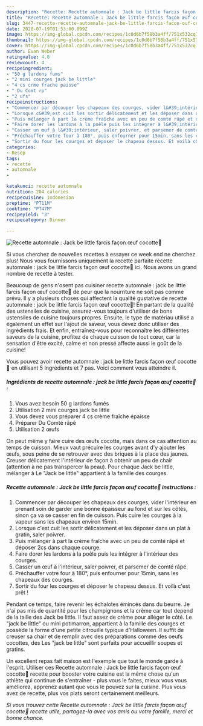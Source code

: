 ```yaml
---
description: "Recette: Recette automnale : Jack be little farcis façon œuf cocotte🎃"
title: "Recette: Recette automnale : Jack be little farcis façon œuf cocotte🎃"
slug: 3447-recette-recette-automnale-jack-be-little-farcis-facon-ouf-cocotte
date: 2020-07-19T01:53:00.099Z
image: https://img-global.cpcdn.com/recipes/1c0d6b7f58b3a4ff/751x532cq70/recette-automnale-jack-be-little-farcis-facon-oeuf-cocotte🎃-photo-principale-de-la-recette.jpg
thumbnail: https://img-global.cpcdn.com/recipes/1c0d6b7f58b3a4ff/751x532cq70/recette-automnale-jack-be-little-farcis-facon-oeuf-cocotte🎃-photo-principale-de-la-recette.jpg
cover: https://img-global.cpcdn.com/recipes/1c0d6b7f58b3a4ff/751x532cq70/recette-automnale-jack-be-little-farcis-facon-oeuf-cocotte🎃-photo-principale-de-la-recette.jpg
author: Evan Weber
ratingvalue: 4.8
reviewcount: 4
recipeingredient:
- "50 g lardons fums"
- "2 mini courges jack be little"
- "4 cs crme frache paisse"
- " Du Comt rp"
- "2 ufs"
recipeinstructions:
- "Commencer par découper les chapeaux des courges, vider l&#39;intérieur en prenant soin de garder une bonne épaisseur au fond et sur les côtés, sinon ça va se casser en fin de cuisson. Puis cuire les courges à la vapeur sans les chapeaux environ 15min."
- "Lorsque c&#39;est cuit les sortir délicatement et les déposer dans un plat à gratin, saler poivrer."
- "Puis mélanger à part la crème fraîche avec un peu de comté râpé et déposer 2cs dans chaque courge."
- "Faire dorer les lardons à la poêle puis les intégrer à l&#39;intérieur des courges."
- "Casser un œuf à l&#39;intérieur, saler poivrer, et parsemer de comté râpé."
- "Préchauffer votre four à 180°, puis enfourner pour 15min, sans les chapeaux des courges."
- "Sortir du four les courges et déposer le chapeau dessus. Et voilà c&#39;est prêt !"
categories:
- Resep
tags:
- recette
- automnale
- 

katakunci: recette automnale  
nutrition: 204 calories
recipecuisine: Indonesian
preptime: "PT11M"
cooktime: "PT47M"
recipeyield: "3"
recipecategory: Dinner

---
```



![Recette automnale : Jack be little farcis façon œuf cocotte🎃](https://img-global.cpcdn.com/recipes/1c0d6b7f58b3a4ff/751x532cq70/recette-automnale-jack-be-little-farcis-facon-oeuf-cocotte🎃-photo-principale-de-la-recette.jpg)

Si vous cherchez de nouvelles recettes à essayer ce week end ne cherchez plus! Nous vous fournissons uniquement la recette parfaite recette automnale : jack be little farcis façon œuf cocotte🎃 ici. Nous avons un grand nombre de recette à tester.

Beaucoup de gens n'osent pas cuisiner recette automnale : jack be little farcis façon œuf cocotte🎃 de peur que la nourriture ne soit pas comme prévu. Il y a plusieurs choses qui affectent la qualité gustative de recette automnale : jack be little farcis façon œuf cocotte🎃! En partant de la qualité des ustensiles de cuisine, assurez-vous toujours d'utiliser de bons ustensiles de cuisine toujours propres. Ensuite, le type de matériau utilisé a également un effet sur l'ajout de saveur, vous devez donc utiliser des ingrédients frais. Et enfin, entraînez-vous pour reconnaître les différentes saveurs de la cuisine, profitez de chaque cuisson de tout cœur, car la sensation d'être excité, calme et non pressé affecte aussi le goût de la cuisine!

<!--inarticleads1-->

Vous pouvez avoir recette automnale : jack be little farcis façon œuf cocotte🎃 en utilisant 5 Ingrédients et 7 pas. Voici comment vous atteindre il.

##### Ingrédients de recette automnale : jack be little farcis façon œuf cocotte🎃 :

1. Vous avez besoin 50 g lardons fumés
1. Utilisation 2 mini courges jack be little
1. Vous devez vous préparer 4 cs crème fraîche épaisse
1. Préparer  Du Comté râpé
1. Utilisation 2 œufs


On peut même y faire cuire des œufs cocotte, mais dans ce cas attention au temps de cuisson. Mieux vaut précuire les courges avant d&#39;y ajouter les œufs, sous peine de se retrouver avec des briques à la place des jaunes. Creuser délicatement l&#39;intérieur de façon à obtenir un peu de chair (attention à ne pas transpercer la peau). Pour chaque Jack be little, mélanger à Le &#34;Jack be little&#34; appartient à la famille des courges. 

<!--inarticleads2-->

##### Recette automnale : Jack be little farcis façon œuf cocotte🎃 instructions :

1. Commencer par découper les chapeaux des courges, vider l&#39;intérieur en prenant soin de garder une bonne épaisseur au fond et sur les côtés, sinon ça va se casser en fin de cuisson. Puis cuire les courges à la vapeur sans les chapeaux environ 15min.
1. Lorsque c&#39;est cuit les sortir délicatement et les déposer dans un plat à gratin, saler poivrer.
1. Puis mélanger à part la crème fraîche avec un peu de comté râpé et déposer 2cs dans chaque courge.
1. Faire dorer les lardons à la poêle puis les intégrer à l&#39;intérieur des courges.
1. Casser un œuf à l&#39;intérieur, saler poivrer, et parsemer de comté râpé.
1. Préchauffer votre four à 180°, puis enfourner pour 15min, sans les chapeaux des courges.
1. Sortir du four les courges et déposer le chapeau dessus. Et voilà c&#39;est prêt !


Pendant ce temps, faire revenir les échalotes émincés dans du beurre. Je n&#39;ai pas mis de quantité pour les champignons et la crème car tout depend de la taille des Jack be little. Il faut assez de crème pour alléger le côté. Le &#34;jack be little&#34; ou mini potimarron, appartient à la famille des courges et possède la forme d&#39;une petite citrouille typique d&#39;Halloween. Il suffit de creuser sa chair et de remplir avec des préparations comme des oeufs cocottes, des Les &#34;jack be little&#34; sont parfaits pour accueillir soupes et gratins. 

<!--inarticleads1-->

<p>
Un excellent repas fait maison est l'exemple que tout le monde garde à l'esprit. Utiliser ces Recette automnale : Jack be little farcis façon œuf cocotte🎃 recette pour booster votre cuisine est la même chose qu'un athlète qui continue de s'entraîner - plus vous le faites, mieux vous vous améliorez, apprenez autant que vous le pouvez sur la cuisine. Plus vous avez de recette, plus vos plats seront certainement meilleurs.
</p>

<p>
<i>Si vous trouvez cette Recette automnale : Jack be little farcis façon œuf cocotte🎃 recette utile, partagez-la avec vos amis ou votre famille, merci et bonne chance.</i>
</p>
